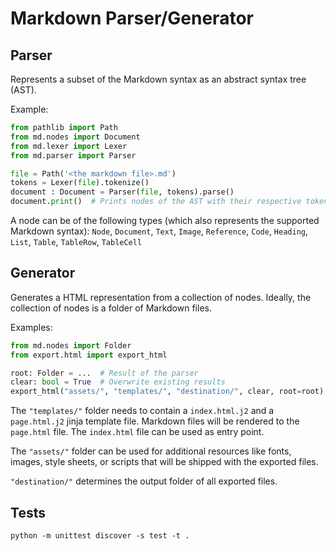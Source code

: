 # Markdown Parser/Generator

## Parser

Represents a subset of the Markdown syntax as an abstract syntax tree (AST).

Example:
```python
from pathlib import Path
from md.nodes import Document
from md.lexer import Lexer
from md.parser import Parser

file = Path('<the markdown file>.md')
tokens = Lexer(file).tokenize()
document : Document = Parser(file, tokens).parse()
document.print()  # Prints nodes of the AST with their respective tokens.
```

A node can be of the following types (which also represents the supported Markdown syntax):
`Node`, `Document`, `Text`, `Image`, `Reference`, `Code`, `Heading`, `List`, `Table`, `TableRow`, `TableCell`

## Generator

Generates a HTML representation from a collection of nodes. 
Ideally, the collection of nodes is a folder of Markdown files.

Examples:
```python
from md.nodes import Folder
from export.html import export_html

root: Folder = ...  # Result of the parser
clear: bool = True  # Overwrite existing results
export_html("assets/", "templates/", "destination/", clear, root=root)
```

The `"templates/"` folder needs to contain a `index.html.j2` and a `page.html.j2` jinja template file.
Markdown files will be rendered to the `page.html` file.
The `index.html` file can be used as entry point.

The `"assets/"` folder can be used for additional resources like fonts, images, style sheets, or scripts that will be shipped with the exported files.

`"destination/"` determines the output folder of all exported files.

## Tests

```
python -m unittest discover -s test -t .
```
